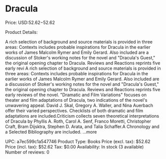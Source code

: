 # Dracula

Price: USD:$52.62-$52.62

Product Details:

A rich selection of background and source materials is provided in three areas: Contexts includes probable inspirations for Dracula in the earlier works of James Malcolm Rymer and Emily Gerard. Also included are a discussion of Stoker's working notes for the novel and "Dracula's Guest," the original opening chapter to Dracula. Reviews and Reactions reprints five early revi A rich selection of background and source materials is provided in three areas: Contexts includes probable inspirations for Dracula in the earlier works of James Malcolm Rymer and Emily Gerard. Also included are a discussion of Stoker's working notes for the novel and "Dracula's Guest," the original opening chapter to Dracula. Reviews and Reactions reprints five early reviews of the novel. "Dramatic and Film Variations" focuses on theater and film adaptations of Dracula, two indications of the novel's unwavering appeal. David J. Skal, Gregory A. Waller, and Nina Auerbach offer their varied perspectives. Checklists of both dramatic and film adaptations are included.Criticism collects seven theoretical interpretations of Dracula by Phyllis A. Roth, Carol A. Senf, Franco Moretti, Christopher Craft, Bram Dijsktra, Stephen D. Arata, and Talia Schaffer.A Chronology and a Selected Bibliography are included. ...more

UPC: a7ec599c1a547746
Product Type: Books
Price (excl. tax): $52.62
Price (incl. tax): $52.62
Tax: $0.00
Availability: In stock (3 available)
Number of reviews: 0